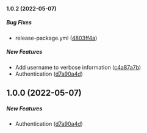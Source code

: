 #### 1.0.2 (2022-05-07)

##### Bug Fixes

*  release-package.yml ([4803ff4a](https://github.com/tecnual/nestjs-auth/commit/4803ff4aacfc7152a8d5793111092068957ab4df))

##### New Features

*  Add username to verbose information ([c4a87a7b](https://github.com/tecnual/nestjs-auth/commit/c4a87a7bd65e60ad4e67dfea3c93eb1d25d3a1dc))
*  Authentication ([d7a90a4d](https://github.com/tecnual/nestjs-auth/commit/d7a90a4d0870ea72c108583db9c598942b7eaa9e))

## 1.0.0 (2022-05-07)

##### New Features

*  Authentication ([d7a90a4d](https://github.com/tecnual/nestjs-auth/commit/d7a90a4d0870ea72c108583db9c598942b7eaa9e))

